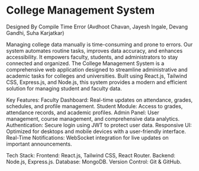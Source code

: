 # College Management System
Designed By Compile Time Error
(Avdhoot Chavan,
Jayesh Ingale,
Devang Gandhi,
Suha Karjatkar)

Managing college data manually is time-consuming and prone to errors. Our system automates routine tasks, improves data accuracy, and enhances accessibility. It empowers faculty, students, and administrators to stay connected and organized.
The College Management System is a comprehensive web application designed to streamline administrative and academic tasks for colleges and universities. Built using React.js, Tailwind CSS, Express.js, and Node.js, this system provides a modern and efficient solution for managing student and faculty data.

Key Features:
Faculty Dashboard: Real-time updates on attendance, grades, schedules, and profile management.
Student Module: Access to grades, attendance records, and academic profiles.
Admin Panel: User management, course management, and comprehensive data analytics.
Authentication: Secure login using JWT to protect user data.
Responsive UI: Optimized for desktops and mobile devices with a user-friendly interface.
Real-Time Notifications: WebSocket integration for live updates on important announcements.

Tech Stack:
Frontend: React.js, Tailwind CSS, React Router.
Backend: Node.js, Express.js.
Database: MongoDB.
Version Control: Git & GitHub.


